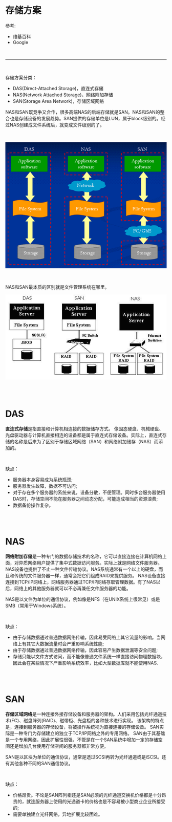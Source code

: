 # 存储方案


参考:

- 维基百科
- Google

<br/>

<!--more-->

---

<br/>

存储方案分类：

- DAS(Direct-Attached Storage)，直连式存储
- NAS(Network Attached Storage)，网络附加存储
- SAN(Storage Area Network)，存储区域网络

NAS和SAN既竞争又合作，很多高端NAS的后端存储就是SAN。NAS和SAN的整合也是存储设备的发展趋势。SAN提供的存储单位是LUN，属于block级别的。经过NAS创建成文件系统后，就变成文件级别的了。

<br>

![](/images/Storage/Das_Nas_San.png)

<br>

NAS和SAN最本质的区别就是文件管理系统在哪里。

![](/images/Storage/Das_Nas_San.jpg)



<br/>
<br/>



# DAS


**直连式存储**是指直接和计算机相连接的数据储存方式。
像固态硬盘、机械硬盘、光盘驱动器与计算机直接相连的设备都是属于直连式存储设备。实际上，直连式存储的名称是后来为了区别于存储区域网络（SAN）和网络附加储存（NAS）而添加的。

<br>

缺点：

- 服务器本身容易成为系统瓶颈;
- 服务器发生故障，数据不可访问;
- 对于存在多个服务器的系统来说，设备分散，不便管理。同时多台服务器使用DAS时，存储空间不能在服务器之间动态分配，可能造成相当的资源浪费;
- 数据备份操作复杂。


<br/>
<br/>



# NAS


**网络附加存储**是一种专门的数据存储技术的名称，它可以直接连接在计算机网络上面，对异质网络用户提供了集中式数据访问服务。实际上就是网络文件服务器。
NAS设备也提供了不止一种文件传输协议。NAS系统通常有一个以上的硬盘，而且和传统的文件服务器一样，通常会把它们组成RAID来提供服务。
NAS设备直接连接到TCP/IP网络上，网络服务器通过TCP/IP网络存取管理数据。有了NAS以后，网络上的其他服务器就可以不必再兼任文件服务器的功能。

NAS是以文件为单位的通信协议，例如像是NFS（在UNIX系统上很常见）或是SMB（常用于Windows系统）。

<br>

缺点：

- 由于存储数据通过普通数据网络传输，因此易受网络上其它流量的影响。当网络上有其它大数据流量时会严重影响系统性能;
- 由于存储数据通过普通数据网络传输，因此容易产生数据泄漏等安全问题;
- 存储只能以文件方式访问，而不能像普通文件系统一样直接访问物理数据块，因此会在某些情况下严重影响系统效率，比如大型数据库就不能使用NAS.



<br/>
<br/>



# SAN


**存储区域网络**是一种连接外接存储设备和服务器的架构。人们采用包括光纤通道技术(FC)、磁盘阵列(RAID)、磁带柜、光盘柜的各种技术进行实现。
该架构的特点是，连接到服务器的存储设备，将被操作系统视为直接连接的存储设备。
SAN实际是一种专门为存储建立的独立于TCP/IP网络之外的专用网络。
SAN由于其基础是一个专用网络，因此扩展性很强，不管是在一个SAN系统中增加一定的存储空间还是增加几台使用存储空间的服务器都非常方便。

SAN是以区块为单位的通信协议，通常是透过SCSI再转为光纤通道或是iSCSI。还有其他各种不同的SAN通信协议。

<br>

缺点：

- 价格昂贵。不论是SAN阵列柜还是SAN必须的光纤通道交换机价格都是十分昂贵的，就连服务器上使用的光通道卡的价格也是不容易被小型商业企业所接受的;
- 需要单独建立光纤网络，异地扩展比较困难。















